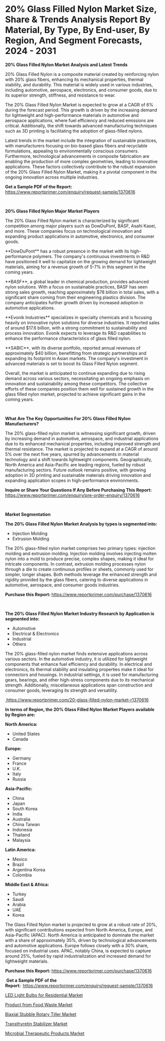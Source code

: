 <p><h1>20% Glass Filled Nylon Market Size, Share & Trends Analysis Report By Material, By Type, By End-user, By Region, And Segment Forecasts, 2024 - 2031</h1></p><p><strong>20% Glass Filled Nylon Market Analysis and Latest Trends</strong></p>
<p><p>20% Glass Filled Nylon is a composite material created by reinforcing nylon with 20% glass fibers, enhancing its mechanical properties, thermal stability, and durability. This material is widely used in various industries, including automotive, aerospace, electronics, and consumer goods, due to its superior strength, stiffness, and resistance to wear.</p><p>The 20% Glass Filled Nylon Market is expected to grow at a CAGR of 6% during the forecast period. This growth is driven by the increasing demand for lightweight and high-performance materials in automotive and aerospace applications, where fuel efficiency and reduced emissions are critical. Additionally, the shift towards advanced manufacturing techniques such as 3D printing is facilitating the adoption of glass-filled nylons.</p><p>Latest trends in the market include the integration of sustainable practices, with manufacturers focusing on bio-based glass fibers and recyclable formulations, appealing to environmentally conscious consumers. Furthermore, technological advancements in composite fabrication are enabling the production of more complex geometries, leading to innovative applications. These factors collectively contribute to the robust expansion of the 20% Glass Filled Nylon Market, making it a pivotal component in the ongoing innovation across multiple industries.</p></p>
<p><strong>Get a Sample PDF of the Report:&nbsp;</strong> <a href="https://www.reportprimer.com/enquiry/request-sample/1370616">https://www.reportprimer.com/enquiry/request-sample/1370616</a></p>
<p>&nbsp;</p>
<p><strong>20% Glass Filled Nylon Major Market Players</strong></p>
<p><p>The 20% Glass Filled Nylon market is characterized by significant competition among major players such as DowDuPont, BASF, Asahi Kasei, and more. These companies focus on technological innovation and expanding product applications in automotive, electronics, and consumer goods.</p><p>**DowDuPont** has a robust presence in the market with its high-performance polymers. The company's continuous investments in R&D have positioned it well to capitalize on the growing demand for lightweight materials, aiming for a revenue growth of 5-7% in this segment in the coming years.</p><p>**BASF**, a global leader in chemical production, provides advanced nylon solutions. With a focus on sustainable practices, BASF has seen strong sales growth, reaching approximately $78 billion in total sales, with a significant share coming from their engineering plastics division. The company anticipates further growth driven by increased adoption in automotive applications.</p><p>**Evonik Industries** specializes in specialty chemicals and is focusing heavily on innovative nylon solutions for diverse industries. It reported sales of around $17.6 billion, with a strong commitment to sustainability and process innovation. Evonik expects to leverage its R&D capabilities to enhance the performance characteristics of glass filled nylon.</p><p>**SABIC**, with its diverse portfolio, reported annual revenues of approximately $40 billion, benefitting from strategic partnerships and expanding its footprint in Asian markets. The company's investment in advanced materials is set to boost its Glass Filled Nylon segment.</p><p>Overall, the market is anticipated to continue expanding due to rising demand across various sectors, necessitating an ongoing emphasis on innovation and sustainability among these competitors. The collective efforts of these companies position them well for sustained growth in the glass filled nylon market, projected to achieve significant gains in the coming years.</p></p>
<p>&nbsp;</p>
<p><strong>What Are The Key Opportunities For 20% Glass Filled Nylon Manufacturers?</strong></p>
<p><p>The 20% glass-filled nylon market is witnessing significant growth, driven by increasing demand in automotive, aerospace, and industrial applications due to its enhanced mechanical properties, including improved strength and thermal resistance. The market is projected to expand at a CAGR of around 5% over the next five years, spurred by advancements in material technology and a shift towards lightweight components. Geographically, North America and Asia-Pacific are leading regions, fueled by robust manufacturing sectors. Future outlook remains positive, with growing adoption in 3D printing and sustainable materials driving innovation and expanding application scopes in high-performance environments.</p></p>
<p><strong>Inquire or Share Your Questions If Any Before Purchasing This Report:</strong> <a href="https://www.reportprimer.com/enquiry/pre-order-enquiry/1370616">https://www.reportprimer.com/enquiry/pre-order-enquiry/1370616</a></p>
<p>&nbsp;</p>
<p><strong>Market Segmentation</strong></p>
<p><strong>The 20% Glass Filled Nylon Market Analysis by types is segmented into:</strong></p>
<p><ul><li>Injection Molding</li><li>Extrusion Molding</li></ul></p>
<p><p>The 20% glass-filled nylon market comprises two primary types: injection molding and extrusion molding. Injection molding involves injecting molten nylon into a mold to produce precise, complex shapes, making it ideal for intricate components. In contrast, extrusion molding processes nylon through a die to create continuous profiles or sheets, commonly used for simpler, longer shapes. Both methods leverage the enhanced strength and rigidity provided by the glass fibers, catering to diverse applications in automotive, aerospace, and consumer goods industries.</p></p>
<p><strong>Purchase this Report:&nbsp;</strong><a href="https://www.reportprimer.com/purchase/1370616">https://www.reportprimer.com/purchase/1370616</a></p>
<p>&nbsp;</p>
<p><strong>The 20% Glass Filled Nylon Market Industry Research by Application is segmented into:</strong></p>
<p><ul><li>Automotive</li><li>Electrical & Electronics</li><li>Industrial</li><li>Others</li></ul></p>
<p><p>The 20% glass-filled nylon market finds extensive applications across various sectors. In the automotive industry, it is utilized for lightweight components that enhance fuel efficiency and durability. In electrical and electronics, its thermal stability and insulating properties make it ideal for connectors and housings. In industrial settings, it is used for manufacturing gears, bearings, and other high-stress components due to its mechanical strength. Additionally, miscellaneous applications span construction and consumer goods, leveraging its strength and versatility.</p></p>
<p><a href="https://www.reportprimer.com/20-glass-filled-nylon-market-r1370616">&nbsp;https://www.reportprimer.com/20-glass-filled-nylon-market-r1370616</a></p>
<p><strong>In terms of Region, the 20% Glass Filled Nylon Market Players available by Region are:</strong></p>
<p>
    <p> <strong> North America: </strong>
        <ul>
            <li>United States</li>
            <li>Canada</li>
        </ul>
        </p> 
    <p> <strong> Europe: </strong>
        <ul>
            <li>Germany</li>
            <li>France</li>
            <li>U.K.</li>
            <li>Italy</li>
            <li>Russia</li>
        </ul>
        </p> 
    <p> <strong> Asia-Pacific: </strong>
        <ul>
            <li>China</li>
            <li>Japan</li>
            <li>South Korea</li>
            <li>India</li>
            <li>Australia</li>
            <li>China Taiwan</li>
            <li>Indonesia</li>
            <li>Thailand</li>
            <li>Malaysia</li>
        </ul>
        </p> 
    <p> <strong> Latin America: </strong>
        <ul>
            <li>Mexico</li>
            <li>Brazil</li>
            <li>Argentina Korea</li>
            <li>Colombia</li>
        </ul>
        </p> 
    <p> <strong> Middle East & Africa: </strong>
        <ul>
            <li>Turkey</li>
            <li>Saudi</li>
            <li>Arabia</li>
            <li>UAE</li>
            <li>Korea</li>
        </ul>
    </p>
    </p>
<p><p>The Glass Filled Nylon market is projected to grow at a robust rate of 20%, with significant contributions expected from North America, Europe, and Asia-Pacific (APAC). North America is anticipated to dominate the market with a share of approximately 35%, driven by technological advancements and automotive applications. Europe follows closely with a 30% share, focused on industrial uses. APAC, notably China, is expected to capture around 25%, fueled by rapid industrialization and increased demand for lightweight materials.</p></p>
<p><strong>Purchase this Report: </strong><a href="https://www.reportprimer.com/purchase/1370616">https://www.reportprimer.com/purchase/1370616</a></p>
<p>&nbsp;<strong>Get a Sample PDF of the Report:&nbsp;&nbsp;</strong><a href="https://www.reportprimer.com/enquiry/request-sample/1370616">https://www.reportprimer.com/enquiry/request-sample/1370616</a></p>
<p><strong></strong></p>
<p><p><a href="https://medium.com/@hornbakerbarbara/how-regional-markets-are-adapting-to-led-light-bulbs-for-residential-market-innovations-600dd654cf87">LED Light Bulbs for Residential Market</a></p><p><a href="https://issuu.com/reportprime-2/docs/product-from-food-waste-market-size_756d11c728258f">Product from Food Waste Market</a></p><p><a href="https://medium.com/@hornbakerbarbara/biaxial-stubble-rotary-tiller-industry-analysis-report-its-market-size-share-trends-by-3267c50e534b">Biaxial Stubble Rotary Tiller Market</a></p><p><a href="https://www.linkedin.com/pulse/global-transthyretin-stabilizer-market-trends-innovations-mlade">Transthyretin Stabilizer Market</a></p><p><a href="https://www.linkedin.com/pulse/how-regional-global-trends-shaping-microbial-therapeutic-products-j5gye">Microbial Therapeutic Products Market</a></p></p>